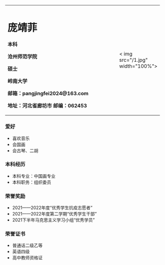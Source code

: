 <table border="0">
  <tr>
    <td width="75%">
      <h1>庞靖菲</h1>
      <p><b>本科</b></p >
      <p><b>沧州师范学院</b></p >
      <p><b>硕士</b></p >
      <p><b>岭南大学</b></p >
      <p><b>邮箱：pangjingfei2024@163.com</b></p >
      <p><b>地址：河北省廊坊市
邮编：062453</b></p >
    </td>
    <td width="25%">
    < img src="/1.jpg" width="100%">   
    </td>
  </tr>
</table>


### 爱好
- 喜欢音乐
- 会国画
- 会古琴、二胡
  
  
### 本科经历
- 本科专业：中国画专业
- 本科职务：组织委员

### 荣誉奖励
- 2021——2022年度“优秀学生抗疫志愿者”
- 2021——2022年度第二学期“优秀学生干部”
- 2021下半年马克思主义学习小组“优秀学员”
  

### 荣誉证书
- 普通话二级乙等
- 英语四级
- 高中教师资格证
